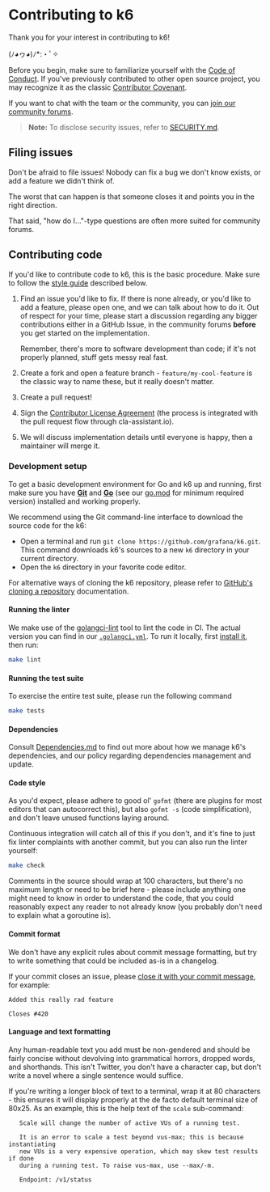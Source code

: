 # Contributing to k6

Thank you for your interest in contributing to k6!

(ﾉ◕ヮ◕)ﾉ*:・ﾟ✧

Before you begin, make sure to familiarize yourself with the [Code of Conduct](CODE_OF_CONDUCT.md). If you've previously contributed to other open source project, you may recognize it as the classic [Contributor Covenant](https://contributor-covenant.org/).

If you want to chat with the team or the community, you can [join our community forums](https://community.k6.io/).

> **Note:** To disclose security issues, refer to [SECURITY.md](SECURITY.md).

## Filing issues

Don't be afraid to file issues! Nobody can fix a bug we don't know exists, or add a feature we didn't think of.

The worst that can happen is that someone closes it and points you in the right direction.

That said, "how do I..."-type questions are often more suited for community forums.

## Contributing code

If you'd like to contribute code to k6, this is the basic procedure. Make sure to follow the [style guide](#style-guide) described below.

1. Find an issue you'd like to fix. If there is none already, or you'd like to add a feature, please open one, and we can talk about how to do it.  Out of respect for your time, please start a discussion regarding any bigger contributions either in a GitHub Issue, in the community forums **before** you get started on the implementation.
  
   Remember, there's more to software development than code; if it's not properly planned, stuff gets messy real fast.

2. Create a fork and open a feature branch - `feature/my-cool-feature` is the classic way to name these, but it really doesn't matter.

3. Create a pull request!

4. Sign the [Contributor License Agreement](https://cla-assistant.io/grafana/k6) (the process is integrated with the pull request flow through cla-assistant.io).

5. We will discuss implementation details until everyone is happy, then a maintainer will merge it.

### Development setup

To get a basic development environment for Go and k6 up and running, first make sure you have **[Git](https://git-scm.com/downloads)** and **[Go](https://golang.org/doc/install)** (see our [go.mod](https://github.com/grafana/k6/blob/master/go.mod#L3) for minimum required version) installed and working properly.

We recommend using the Git command-line interface to download the source code for the k6:

* Open a terminal and run `git clone https://github.com/grafana/k6.git`. This command downloads k6's sources to a new `k6` directory in your current directory.
* Open the `k6` directory in your favorite code editor.

For alternative ways of cloning the k6 repository, please refer to [GitHub's cloning a repository](https://docs.github.com/en/github/creating-cloning-and-archiving-repositories/cloning-a-repository) documentation.

#### Running the linter

We make use of the [golangci-lint](https://github.com/golangci/golangci-lint) tool to lint the code in CI. The actual version you can find in our [`.golangci.yml`](https://github.com/grafana/k6/blob/master/.golangci.yml#L1). To run it locally, first [install it](https://golangci-lint.run/welcome/install/#local-installation), then run:

```bash
make lint
```

#### Running the test suite

To exercise the entire test suite, please run the following command

```bash
make tests
```

#### Dependencies

Consult [Dependencies.md](Dependencies.md) to find out more about how we manage k6's dependencies, and our policy regarding dependencies management and update.

#### Code style

As you'd expect, please adhere to good ol' `gofmt` (there are plugins for most editors that can autocorrect this), but also `gofmt -s` (code simplification), and don't leave unused functions laying around.

Continuous integration will catch all of this if you don't, and it's fine to just fix linter complaints with another commit, but you can also run the linter yourself:

```bash
make check
```

Comments in the source should wrap at 100 characters, but there's no maximum length or need to be brief here - please include anything one might need to know in order to understand the code, that you could reasonably expect any reader to not already know (you probably don't need to explain what a goroutine is).

#### Commit format

We don't have any explicit rules about commit message formatting, but try to write something that could be included as-is in a changelog.

If your commit closes an issue, please [close it with your commit message](https://help.github.com/articles/closing-issues-via-commit-messages/), for example:

```text
Added this really rad feature

Closes #420
```

#### Language and text formatting

Any human-readable text you add must be non-gendered and should be fairly concise without devolving into grammatical horrors, dropped words, and shorthands. This isn't Twitter, you don't have a character cap, but don't write a novel where a single sentence would suffice.

If you're writing a longer block of text to a terminal, wrap it at 80 characters - this ensures it will display properly at the de facto default terminal size of 80x25. As an example, this is the help text of the `scale` sub-command:

```text
   Scale will change the number of active VUs of a running test.

   It is an error to scale a test beyond vus-max; this is because instantiating
   new VUs is a very expensive operation, which may skew test results if done
   during a running test. To raise vus-max, use --max/-m.

   Endpoint: /v1/status
```
